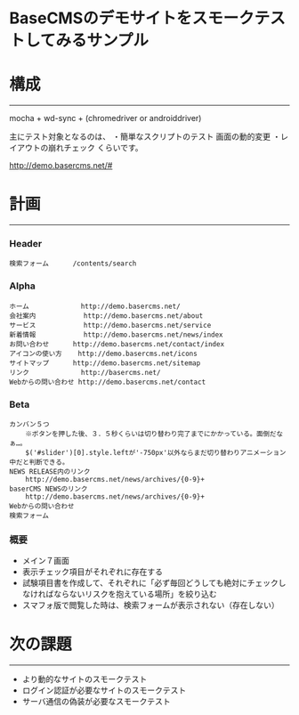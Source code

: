  BaseCMSのデモサイトをスモークテストしてみるサンプル
=====================================================


 # 構成 #
--------------

mocha + wd-sync + (chromedriver or androiddriver)

主にテスト対象となるのは、
	・簡単なスクリプトのテスト
		画面の動的変更
	・レイアウトの崩れチェック
くらいです。

http://demo.basercms.net/#


 # 計画 #
----------

### Header ###
	検索フォーム		/contents/search

### Alpha ###
	ホーム				http://demo.basercms.net/
	会社案内			http://demo.basercms.net/about
	サービス			http://demo.basercms.net/service
	新着情報			http://demo.basercms.net/news/index
	お問い合わせ		http://demo.basercms.net/contact/index
	アイコンの使い方	http://demo.basercms.net/icons
	サイトマップ		http://demo.basercms.net/sitemap
	リンク				http://basercms.net/
	Webからの問い合わせ	http://demo.basercms.net/contact

### Beta ###
	カンバン５つ
		※ボタンを押した後、３．５秒くらいは切り替わり完了までにかかっている。面倒だなぁ…。
		$('#slider')[0].style.leftが'-750px'以外ならまだ切り替わりアニメーション中だと判断できる。
	NEWS RELEASE内のリンク
		http://demo.basercms.net/news/archives/{0-9}+
	baserCMS NEWSのリンク
		http://demo.basercms.net/news/archives/{0-9}+
	Webからの問い合わせ
	検索フォーム

### 概要 ###

+ メイン７画面
+ 表示チェック項目がそれぞれに存在する
+ 試験項目書を作成して、それぞれに「必ず毎回どうしても絶対にチェックしなければならないリスクを抱えている場所」を絞り込む
+ スマフォ版で閲覧した時は、検索フォームが表示されない（存在しない）


 # 次の課題 #
--------------

+ より動的なサイトのスモークテスト
+ ログイン認証が必要なサイトのスモークテスト
+ サーバ通信の偽装が必要なスモークテスト
